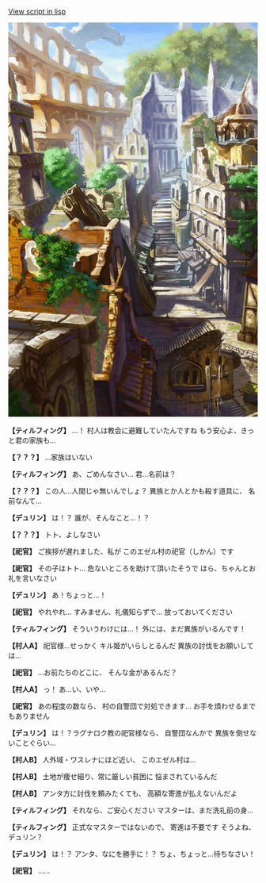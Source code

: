 [View script in lisp](../scripts/1210101.txt)

![ghost_town.png](../images/backgrounds/ghost_town.png)

**【ティルフィング】**
…！
村人は教会に避難していたんですね
もう安心よ、きっと君の家族も…

**【？？？】**
…家族はいない

**【ティルフィング】**
あ、ごめんなさい…
君…名前は？

**【？？？】**
この人…人間じゃ無いんでしょ？
異族とか人とかも殺す道具に、
名前なんて…

**【デュリン】**
は！？
誰が、そんなこと…！？

**【？？？】**
トト、よしなさい

**【祀官】**
ご挨拶が遅れました、私が
このエゼル村の祀官（しかん）です

**【祀官】**
その子はトト…
危ないところを助けて頂いたそうで
ほら、ちゃんとお礼を言いなさい

**【デュリン】**
あ！ちょっと…！

**【祀官】**
やれやれ…
すみません、礼儀知らずで…
放っておいてください

**【ティルフィング】**
そういうわけには…！
外には、まだ異族がいるんです！

**【村人A】**
祀官様…せっかく
キル姫がいらしとるんだ
異族の討伐をお願いしては…

**【祀官】**
…お前たちのどこに、
そんな金があるんだ？

**【村人A】**
っ！
あ…い、いや…

**【祀官】**
あの程度の数なら、
村の自警団で対処できます…
お手を煩わせるまでもありません

**【デュリン】**
は！？ラグナロク教の祀官様なら、
自警団なんかで
異族を倒せないことぐらい…

**【村人B】**
人外域・ワスレナにほど近い、
このエゼル村は…

**【村人B】**
土地が痩せ細り、常に厳しい貧困に
悩まされているんだ

**【村人B】**
アンタ方に討伐を頼みたくても、
高額な寄進が払えないんだよ

**【ティルフィング】**
それなら、ご安心ください
マスターは、まだ洗礼前の身…

**【ティルフィング】**
正式なマスターではないので、
寄進は不要です
そうよね、デュリン？

**【デュリン】**
は！？
アンタ、なにを勝手に！？
ちょ、ちょっと…待ちなさい！

**【祀官】**
……